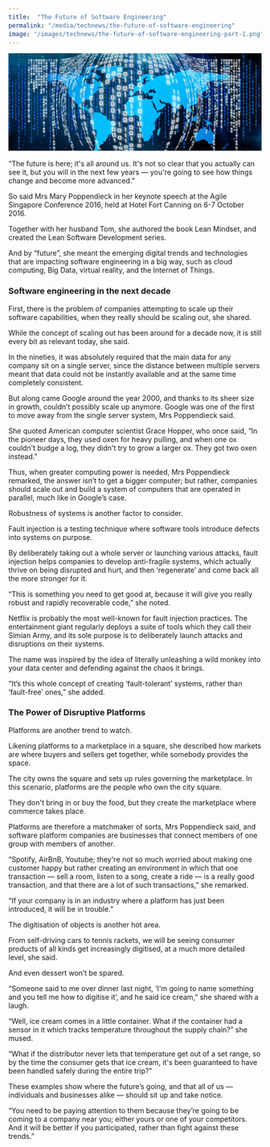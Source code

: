 ```yaml
---
title:  "The Future of Software Engineering"
permalink: "/media/technews/the-future-of-software-engineering"
image: "/images/technews/the-future-of-software-engineering-part-1.png"
---
```


![The Future of Software Engineering](/images/technews/the-future-of-software-engineering-part-1.png)

“The future is here; it's all around us. It's not so clear that you actually can see it, but you will in the next few years — you're going to see how things change and become more advanced.”

So said Mrs Mary Poppendieck in her keynote speech at the Agile Singapore Conference 2016, held at Hotel Fort Canning on 6-7 October 2016.

Together with her husband Tom, she authored the book Lean Mindset, and created the Lean Software Development series.

And by “future”, she meant the emerging digital trends and technologies that are impacting software engineering in a big way, such as cloud computing, Big Data, virtual reality, and the Internet of Things.

### **Software engineering in the next decade**
First, there is the problem of companies attempting to scale up their software capabilities, when they really should be scaling out, she shared.

While the concept of scaling out has been around for a decade now, it is still every bit as relevant today, she said.

In the nineties, it was absolutely required that the main data for any company sit on a single server, since the distance between multiple servers meant that data could not be instantly available and at the same time completely consistent.

But along came Google around the year 2000, and thanks to its sheer size in growth, couldn’t possibly scale up anymore. Google was one of the first to move away from the single server system, Mrs Poppendieck said.

She quoted American computer scientist Grace Hopper, who once said, “In the pioneer days, they used oxen for heavy pulling, and when one ox couldn't budge a log, they didn't try to grow a larger ox. They got two oxen instead.”

Thus, when greater computing power is needed, Mrs Poppendieck remarked, the answer isn’t to get a bigger computer; but rather, companies should scale out and build a system of computers that are operated in parallel, much like in Google’s case.

Robustness of systems is another factor to consider.

Fault injection is a testing technique where software tools introduce defects into systems on purpose.

By deliberately taking out a whole server or launching various attacks, fault injection helps companies to develop anti-fragile systems, which actually thrive on being disrupted and hurt, and then ‘regenerate’ and come back all the more stronger for it.

“This is something you need to get good at, because it will give you really robust and rapidly recoverable code,” she noted.

Netflix is probably the most well-known for fault injection practices. The entertainment giant regularly deploys a suite of tools which they call their Simian Army, and its sole purpose is to deliberately launch attacks and disruptions on their systems.

The name was inspired by the idea of literally unleashing a wild monkey into your data center and defending against the chaos it brings.

“It’s this whole concept of creating ‘fault-tolerant’ systems, rather than ‘fault-free’ ones,” she added.

### **The Power of Disruptive Platforms**
Platforms are another trend to watch.

Likening platforms to a marketplace in a square, she described how markets are where buyers and sellers get together, while somebody provides the space.

The city owns the square and sets up rules governing the marketplace. In this scenario, platforms are the people who own the city square.

They don't bring in or buy the food, but they create the marketplace where commerce takes place.

Platforms are therefore a matchmaker of sorts, Mrs Poppendieck said, and software platform companies are businesses that connect members of one group with members of another.

“Spotify, AirBnB, Youtube; they're not so much worried about making one customer happy but rather creating an environment in which that one transaction — sell a room, listen to a song, create a ride — is a really good transaction, and that there are a lot of such transactions,” she remarked.  

“If your company is in an industry where a platform has just been introduced, it will be in trouble.”

The digitisation of objects is another hot area.

From self-driving cars to tennis rackets, we will be seeing consumer products of all kinds get increasingly digitised, at a much more detailed level, she said.

And even dessert won’t be spared.

“Someone said to me over dinner last night, ‘I'm going to name something and you tell me how to digitise it’, and he said ice cream,” she shared with a laugh.

“Well, ice cream comes in a little container. What if the container had a sensor in it which tracks temperature throughout the supply chain?” she mused.

“What if the distributor never lets that temperature get out of a set range, so by the time the consumer gets that ice cream, it's been guaranteed to have been handled safely during the entire trip?”

These examples show where the future’s going, and that all of us — individuals and businesses alike — should sit up and take notice.

“You need to be paying attention to them because they’re going to be coming to a company near you; either yours or one of your competitors. And it will be better if you participated, rather than fight against these trends.”

